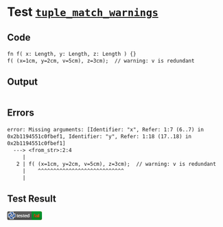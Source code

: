 # Test [`tuple_match_warnings`](/doc/structure/arguments.md#L119)

## Code

```µcad
fn f( x: Length, y: Length, z: Length ) {}
f( (x=1cm, y=2cm, v=5cm), z=3cm);  // warning: v is redundant

```

## Output

```,plain
```

## Errors

```,plain
error: Missing arguments: [Identifier: "x", Refer: 1:7 (6..7) in 0x2b1194551c0fbef1, Identifier: "y", Refer: 1:18 (17..18) in 0x2b1194551c0fbef1]
  ---> <from_str>:2:4
     |
   2 | f( (x=1cm, y=2cm, v=5cm), z=3cm);  // warning: v is redundant
     |    ^^^^^^^^^^^^^^^^^^^^^^^^^^^^
     |
```

## Test Result

![FAILED AS EXPECTED](/doc/structure/.test/tuple_match_warnings.png)
